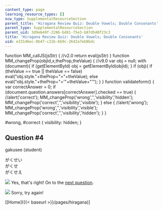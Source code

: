 ```yaml
---
content_type: page
learning_resource_types: []
ocw_type: SupplementalResourceSection
parent_title: 'Hiragana Review Quiz: Double Vowels; Double Consonants'
parent_type: SupplementalResourceSection
parent_uid: 3d9e649f-2286-bd81-75e3-b87d540f23c3
title: 'Hiragana Review Quiz: Double Vowels; Double Consonants'
uid: e33146ec-0b47-c21b-6b9c-2642a7eb8bdc
---
```


function MM\_callJS(jsStr) { //v2.0 return eval(jsStr) } function MM\_changeProp(objId,x,theProp,theValue) { //v9.0 var obj = null; with (document){ if (getElementById) obj = getElementById(objId); } if (obj){ if (theValue == true || theValue == false) eval("obj.style."+theProp+"="+theValue); else eval("obj.style."+theProp+"='"+theValue+"'"); } } function validateform() { var correctAnswer = 0; if (document.question.answers\[correctAnswer\].checked == true) { //alert('correct'); MM\_changeProp('wrong','','visibility','hidden'); MM\_changeProp('correct','','visibility','visible'); } else { //alert('wrong'); MM\_changeProp('wrong','','visibility','visible'); MM\_changeProp('correct','','visibility','hidden'); } }

#wrong, #correct { visibility: hidden; }

Question #4
-----------

gakusee (student)

 がくせい  
 がくせ  
 がくせえ

![](/resources/res-21g-01-kana-spring-2010/hiragana/hiragana-review-quiz-a-n/yokudeki.gif) Yes, that's right! On to the [next question](/resources/res-21g-01-kana-spring-2010/hiragana/hiragana-review-quiz-double-vowels-double-consonants/hiragana-review-quiz-double-vowels-double-consonants-3).

![](/resources/res-21g-01-kana-spring-2010/hiragana/hiragana-review-quiz-a-n/chigau.gif) Sorry, try again!

  
\[[Home]({{< baseurl >}}/pages/hiragana)\]
